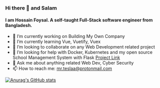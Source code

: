 ### Hi there 👋 and Salam

#### I am Hossain Foysal. A self-taught Full-Stack software engineer from Bangladesh.  

- 🔭 I’m currently working on Building My Own Company
- 🌱 I’m currently learning Vue, Vuetify, Vuex    <!-- - , Django, Flutter -->
- 👯 I’m looking to collaborate on any Web Development related project
- 🤔 I’m looking for help with Docker, Kubernetes and my open source School Management System with Flask [Project Link](https://github.com/mr-teslaa/Junior_School_and_College)
- 💬 Ask me about anything related Web Dev, Cyber Security
- 📫 How to reach me: mr.teslaa@protonmail.com
<!-- - 😄 Pronouns: ...
- ⚡ Fun fact: ... -->

[![Anurag's GitHub stats](https://github-readme-stats.vercel.app/api?username=mr-teslaa&theme=algolia&show_icons=true)](https://github.com/anuraghazra/github-readme-stats)

